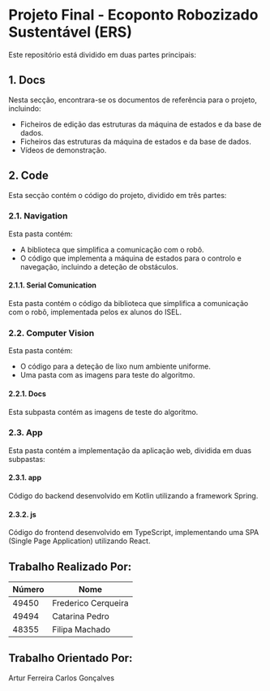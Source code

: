 # Projeto Final - Ecoponto Robozizado Sustentável (ERS)

Este repositório está dividido em duas partes principais:

## 1. Docs
Nesta secção, encontrara-se os documentos de referência para o projeto, incluindo:
- Ficheiros de edição das estruturas da máquina de estados e da base de dados.
- Ficheiros das estruturas da máquina de estados e da base de dados.
- Vídeos de demonstração.

## 2. Code
Esta secção contém o código do projeto, dividido em três partes:

### 2.1. Navigation
Esta pasta contém:
- A biblioteca que simplifica a comunicação com o robô.
- O código que implementa a máquina de estados para o controlo e navegação, incluindo a deteção de obstáculos.

#### 2.1.1. Serial Comunication
Esta pasta contém o código da biblioteca que simplifica a comunicação com o robô, implementada pelos ex alunos do ISEL.

### 2.2. Computer Vision
Esta pasta contém:
- O código para a deteção de lixo num ambiente uniforme.
- Uma pasta com as imagens para teste do algoritmo.

#### 2.2.1. Docs
Esta subpasta contém as imagens de teste do algoritmo.

### 2.3. App
Esta pasta contém a implementação da aplicação web, dividida em duas subpastas:

#### 2.3.1. app
Código do backend desenvolvido em Kotlin utilizando a framework Spring.

#### 2.3.2. js
Código do frontend desenvolvido em TypeScript, implementando uma SPA (Single Page Application) utilizando React.


## Trabalho Realizado Por:

| Número | Nome               |
|--------|--------------------|
| 49450  | Frederico Cerqueira|
| 49494  | Catarina Pedro     |
| 48355  | Filipa Machado     |

## Trabalho Orientado Por:

Artur Ferreira
Carlos Gonçalves
